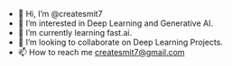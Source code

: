 - 👋 Hi, I’m @createsmit7
- 👀 I’m interested in Deep Learning and Generative AI.
- 🌱 I’m currently learning fast.ai.
- 💞️ I’m looking to collaborate on Deep Learning Projects. 
- 📫 How to reach me createsmit7@gmail.com

<!---
createsmit7/createsmit7 is a ✨ special ✨ repository because its `README.md` (this file) appears on your GitHub profile.
You can click the Preview link to take a look at your changes.
--->
